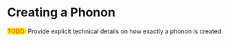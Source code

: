 # Creating a Phonon

<mark style="color:red;">TODO:</mark> Provide explicit technical details on how exactly a phonon is created.
